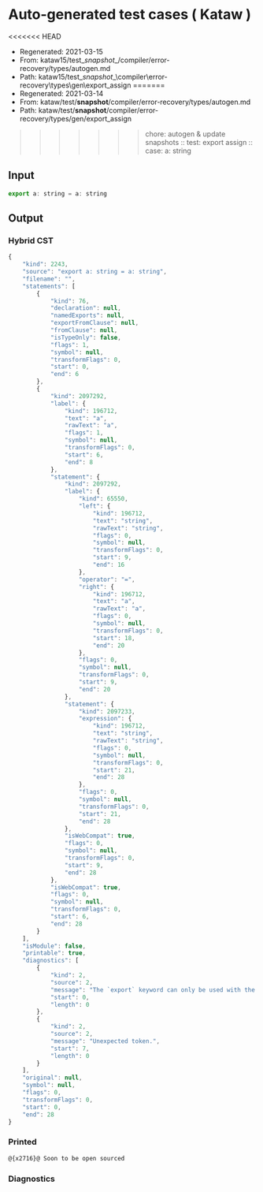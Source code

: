 # Auto-generated test cases ( Kataw )
<<<<<<< HEAD
- Regenerated: 2021-03-15
- From: kataw15/test\__snapshot__/compiler/error-recovery/types/autogen.md
- Path: kataw15/test\__snapshot__\compiler\error-recovery\types\gen\export_assign
=======
- Regenerated: 2021-03-14
- From: kataw/test/__snapshot__/compiler/error-recovery/types/autogen.md
- Path: kataw/test/__snapshot__/compiler/error-recovery/types/gen/export_assign
>>>>>>> chore: autogen & update snapshots
> :: test: export assign
> :: case: a: string
## Input

`````js
export a: string = a: string
`````

## Output

### Hybrid CST

```javascript
{
    "kind": 2243,
    "source": "export a: string = a: string",
    "filename": "",
    "statements": [
        {
            "kind": 76,
            "declaration": null,
            "namedExports": null,
            "exportFromClause": null,
            "fromClause": null,
            "isTypeOnly": false,
            "flags": 1,
            "symbol": null,
            "transformFlags": 0,
            "start": 0,
            "end": 6
        },
        {
            "kind": 2097292,
            "label": {
                "kind": 196712,
                "text": "a",
                "rawText": "a",
                "flags": 1,
                "symbol": null,
                "transformFlags": 0,
                "start": 6,
                "end": 8
            },
            "statement": {
                "kind": 2097292,
                "label": {
                    "kind": 65550,
                    "left": {
                        "kind": 196712,
                        "text": "string",
                        "rawText": "string",
                        "flags": 0,
                        "symbol": null,
                        "transformFlags": 0,
                        "start": 9,
                        "end": 16
                    },
                    "operator": "=",
                    "right": {
                        "kind": 196712,
                        "text": "a",
                        "rawText": "a",
                        "flags": 0,
                        "symbol": null,
                        "transformFlags": 0,
                        "start": 18,
                        "end": 20
                    },
                    "flags": 0,
                    "symbol": null,
                    "transformFlags": 0,
                    "start": 9,
                    "end": 20
                },
                "statement": {
                    "kind": 2097233,
                    "expression": {
                        "kind": 196712,
                        "text": "string",
                        "rawText": "string",
                        "flags": 0,
                        "symbol": null,
                        "transformFlags": 0,
                        "start": 21,
                        "end": 28
                    },
                    "flags": 0,
                    "symbol": null,
                    "transformFlags": 0,
                    "start": 21,
                    "end": 28
                },
                "isWebCompat": true,
                "flags": 0,
                "symbol": null,
                "transformFlags": 0,
                "start": 9,
                "end": 28
            },
            "isWebCompat": true,
            "flags": 0,
            "symbol": null,
            "transformFlags": 0,
            "start": 6,
            "end": 28
        }
    ],
    "isModule": false,
    "printable": true,
    "diagnostics": [
        {
            "kind": 2,
            "source": 2,
            "message": "The `export` keyword can only be used with the module goal",
            "start": 0,
            "length": 0
        },
        {
            "kind": 2,
            "source": 2,
            "message": "Unexpected token.",
            "start": 7,
            "length": 0
        }
    ],
    "original": null,
    "symbol": null,
    "flags": 0,
    "transformFlags": 0,
    "start": 0,
    "end": 28
}
```

### Printed

```javascript
@{x2716}@ Soon to be open sourced
```

### Diagnostics

```javascript

```


